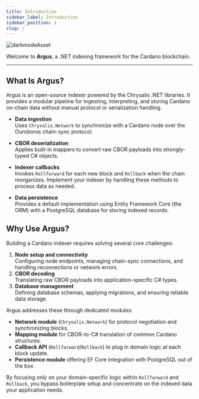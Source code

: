 ```yaml
---
title: Introduction
sidebar_label: Introduction
sidebar_position: 1
slug: /
---
```


![darkmodeAsset](https://hackmd.io/_uploads/Hk7BL6R0kg.png)

Welcome to **Argus**, a .NET indexing framework for the Cardano blockchain.

---

## What Is Argus?

Argus is an open-source indexer powered by the Chrysalis .NET libraries. It provides a modular pipeline for ingesting, interpreting, and storing Cardano on-chain data without manual protocol or serialization handling.

- **Data ingestion**  
  Uses `Chrysalis.Network` to synchronize with a Cardano node over the Ouroboros chain-sync protocol.

- **CBOR deserialization**  
  Applies built-in mappers to convert raw CBOR payloads into strongly-typed C# objects.

- **Indexer callbacks**  
  Invokes `Rollforward` for each new block and `Rollback` when the chain reorganizes. Implement your indexer by handling these methods to process data as needed.

- **Data persistence**  
  Provides a default implementation using Entity Framework Core (the ORM) with a PostgreSQL database for storing indexed records.

## Why Use Argus?

Building a Cardano indexer requires solving several core challenges:

1. **Node setup and connectivity**  
   Configuring node endpoints, managing chain-sync connections, and handling reconnections or network errors.
2. **CBOR decoding**  
   Translating raw CBOR payloads into application-specific C# types.
3. **Database management**  
   Defining database schemas, applying migrations, and ensuring reliable data storage.

Argus addresses these through dedicated modules:

- **Network module** (`Chrysalis.Network`) for protocol negotiation and synchronizing blocks.
- **Mapping module** for CBOR-to-C# translation of common Cardano structures.
- **Callback API** (`Rollforward`/`Rollback`) to plug in domain logic at each block update.
- **Persistence module** offering EF Core integration with PostgreSQL out of the box.

By focusing only on your domain-specific logic within `Rollforward` and `Rollback`, you bypass boilerplate setup and concentrate on the indexed data your application needs.
